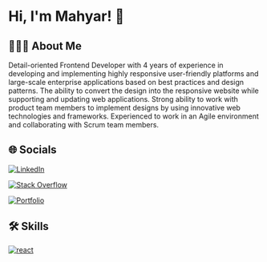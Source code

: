 
# Hi, I'm Mahyar! 👋



## 👨🏻‍💻 About Me
Detail-oriented Frontend Developer with 4 years of experience in developing and implementing highly responsive user-friendly platforms and large-scale enterprise applications based on best practices and design patterns. The ability to convert the design into the responsive website while supporting and updating web applications. Strong ability to work with product team members to implement designs by using innovative web technologies and frameworks. Experienced to work in an Agile environment and collaborating with Scrum team members.


## 🌐‍ Socials

[![LinkedIn](https://img.shields.io/badge/linkedin-%230077B5.svg?style=for-the-badge&logo=linkedin&logoColor=white)](https://www.linkedin.com/in/mahyar-moazezi/)

[![Stack Overflow](https://img.shields.io/badge/-Stackoverflow-FE7A16?style=for-the-badge&logo=stack-overflow&logoColor=white)](https://stackoverflow.com/users/14858785/mahyar-moazezi)

[![Portfolio](https://img.shields.io/badge/Portfolio-%23000000.svg?style=for-the-badge&logo=firefox&logoColor=#FF7139)](https://immahyar.com/)



## 🛠 Skills
[![react](https://skills.thijs.gg/icons?i=html,css,javascript,ts,react,redux,nextjs,tailwind,nodejs,git,figma,mongo)]((https://reactjs.org/))
